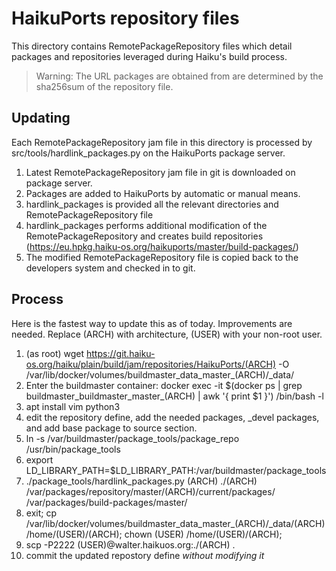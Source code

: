 HaikuPorts repository files
==========================

This directory contains RemotePackageRepository files
which detail packages and repositories leveraged during
Haiku's build process.

> Warning: The URL packages are obtained from
> are determined by the sha256sum of the repository
> file.

Updating
-------

Each RemotePackageRepository jam file in this directory
is processed by src/tools/hardlink_packages.py on the
HaikuPorts package server.

1) Latest RemotePackageRepository jam file in git is downloaded on package server.
2) Packages are added to HaikuPorts by automatic or manual means.
3) hardlink_packages is provided all the relevant directories and RemotePackageRepository file
4) hardlink_packages performs additional modification of the RemotePackageRepository and creates
   build repositories (https://eu.hpkg.haiku-os.org/haikuports/master/build-packages/)
5) The modified RemotePackageRepository file is copied back to the developers system and checked in to git.


Process
-------

Here is the fastest way to update this as of today.
Improvements are needed. Replace (ARCH) with architecture, (USER) with your non-root user.

1) (as root) wget https://git.haiku-os.org/haiku/plain/build/jam/repositories/HaikuPorts/(ARCH) -O /var/lib/docker/volumes/buildmaster_data_master_(ARCH)/_data/
2) Enter the buildmaster container:
   docker exec -it $(docker ps | grep buildmaster_buildmaster_master_(ARCH) | awk '{ print $1 }') /bin/bash -l
3) apt install vim python3
4) edit the repository define, add the needed packages, _devel packages, and add base package to source section.
5) ln -s /var/buildmaster/package_tools/package_repo /usr/bin/package_tools
6) export LD_LIBRARY_PATH=$LD_LIBRARY_PATH:/var/buildmaster/package_tools
7) ./package_tools/hardlink_packages.py (ARCH) ./(ARCH) /var/packages/repository/master/(ARCH)/current/packages/ /var/packages/build-packages/master/
8) exit; cp /var/lib/docker/volumes/buildmaster_data_master_(ARCH)/_data/(ARCH) /home/(USER)/(ARCH); chown (USER) /home/(USER)/(ARCH);
9) scp -P2222 (USER)@walter.haikuos.org:./(ARCH) .
10) commit the updated repostory define *without modifying it*
